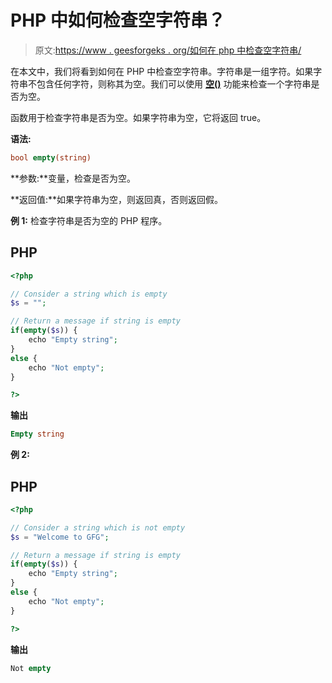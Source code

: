 # PHP 中如何检查空字符串？

> 原文:[https://www . geesforgeks . org/如何在 php 中检查空字符串/](https://www.geeksforgeeks.org/how-to-check-for-empty-string-in-php/)

在本文中，我们将看到如何在 PHP 中检查空字符串。字符串是一组字符。如果字符串不包含任何字符，则称其为空。我们可以使用 [**空()**](https://www.geeksforgeeks.org/php-empty-function/) 功能来检查一个字符串是否为空。

函数用于检查字符串是否为空。如果字符串为空，它将返回 true。

**语法:**

```php
bool empty(string)
```

**参数:**变量，检查是否为空。

**返回值:**如果字符串为空，则返回真，否则返回假。

**例 1:** 检查字符串是否为空的 PHP 程序。

## PHP

```php
<?php

// Consider a string which is empty
$s = "";

// Return a message if string is empty
if(empty($s)) {
    echo "Empty string";
}
else {
    echo "Not empty";
}

?>
```

**输出**

```php
Empty string
```

**例 2:**

## PHP

```php
<?php

// Consider a string which is not empty
$s = "Welcome to GFG";

// Return a message if string is empty
if(empty($s)) {
    echo "Empty string";
}
else {
    echo "Not empty";
}

?>
```

**输出**

```php
Not empty
```